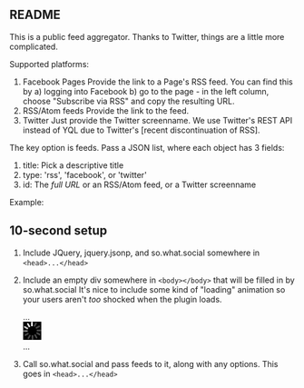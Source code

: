README
------

This is a public feed aggregator. 
Thanks to Twitter, things are a little more complicated.

Supported platforms:

1.  Facebook Pages
    Provide the link to a Page's RSS feed. You can find this by
    a) logging into Facebook
    b) go to the page - in the left column, choose "Subscribe via RSS" and copy the resulting URL.
2.  RSS/Atom feeds
    Provide the link to the feed.
3.  Twitter
    Just provide the Twitter screenname. We use Twitter's REST API instead of YQL due to Twitter's [recent discontinuation of RSS].

The key option is feeds. Pass a JSON list, where each object has 3 fields:

1.  title: Pick a descriptive title
2.  type: 'rss', 'facebook', or 'twitter'
3.  id: The *full URL* or an RSS/Atom feed, or a Twitter screenname

Example:

## 10-second setup

1.  Include JQuery, jquery.jsonp, and so.what.social somewhere in `<head>...</head>`

    <script src="http://ajax.googleapis.com/ajax/libs/jquery/1.6.2/jquery.min.js" type="text/javascript"></script>
    <script src="jquery.jsonp-2.1.4.js" type="text/javascript"></script>
    <script src="so.what.social.js" type="text/javascript"></script>

2.  Include an empty div somewhere in `<body></body>` that will be filled in by so.what.social
    It's nice to include some kind of "loading" animation so your users aren't *too* shocked when the plugin loads.
    
    <body>
    ...
    <div id="activityFeed">
        <img id="loading" src="ajax-loading.gif" />
    </div>
    ...
    </body>

3.  Call so.what.social and pass feeds to it, along with any options. This goes in `<head>...</head>`

    <script type="text/javascript">
        $(document).ready(function() {
            $("#activityFeed").soWhatSocial({
                "feeds": [
                    {
                        "title": "Some awesome RSS or Atom feed",
                        "type": "rss",
                        "id": "https://blog.honestappalachia.org/feed/"
                    },
                    {
                        "title": "My favorite Twitter",
                        "type": "twitter",
                        "id": "rampswv"
                    },
                    {
                        "title": "Sweet Facebook, bro",
                        "type": "facebook",
                        "id": "http://www.facebook.com/feeds/page.php?id=135221739823874&format=rss20"
                    }
                ],
            });
        });
    </script>


